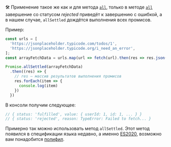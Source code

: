 🛠 Применение такое же как и для метода [`all`](/js/promise-all/#v-rabote), только в методе [`all`](/js/promise-all/#odin-iz-promisov-zavershilsya-oshibkoy) завершение со статусом _rejected_ приведёт к завершению с ошибкой, а в нашем случае, `allSettled` дождётся выполнения всех промисов.

Пример:

```js
const urls = [
  'https://jsonplaceholder.typicode.com/todos/1',
  'https://jsonplaceholder.typicode.org/i_need_an_error',
];
const arrayFetchData = urls.map(url => fetch(url).then(res => res.json()))

Promise.allSettled(arrayFetchData)
  .then((res) => {
    // res — массив результатов выполнения промисов
    res.forEach(item => {
      console.log(item)
    })
  })
```

В консоли получим следующее:
```js
// { status: 'fulfilled', value: { userId: 1, id: 1, ... } }
// { status: 'rejected', reason: TypeError: Failed to fetch... }
```

Примерно так можно использовать метод `allSettled`. Этот метод появился в спецификации языка недавно, а именно [ES2020](https://habr.com/ru/company/plarium/blog/485362/), возможно вам понадобится [полифил](https://www.npmjs.com/package/promise.allsettled).
